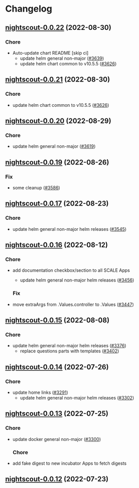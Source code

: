 # Changelog



## [nightscout-0.0.22](https://github.com/truecharts/charts/compare/nightscout-0.0.20...nightscout-0.0.22) (2022-08-30)

### Chore

- Auto-update chart README [skip ci]
  - update helm general non-major ([#3639](https://github.com/truecharts/charts/issues/3639))
  - update helm chart common to v10.5.5 ([#3626](https://github.com/truecharts/charts/issues/3626))




## [nightscout-0.0.21](https://github.com/truecharts/charts/compare/nightscout-0.0.20...nightscout-0.0.21) (2022-08-30)

### Chore

- update helm chart common to v10.5.5 ([#3626](https://github.com/truecharts/charts/issues/3626))




## [nightscout-0.0.20](https://github.com/truecharts/charts/compare/nightscout-0.0.19...nightscout-0.0.20) (2022-08-29)

### Chore

- update helm general non-major ([#3619](https://github.com/truecharts/charts/issues/3619))




## [nightscout-0.0.19](https://github.com/truecharts/charts/compare/nightscout-0.0.17...nightscout-0.0.19) (2022-08-26)

### Fix

- some cleanup ([#3586](https://github.com/truecharts/charts/issues/3586))




## [nightscout-0.0.17](https://github.com/truecharts/charts/compare/nightscout-0.0.16...nightscout-0.0.17) (2022-08-23)

### Chore

- update helm general non-major helm releases ([#3545](https://github.com/truecharts/charts/issues/3545))




## [nightscout-0.0.16](https://github.com/truecharts/charts/compare/nightscout-0.0.15...nightscout-0.0.16) (2022-08-12)

### Chore

- add documentation checkbox/section to all SCALE Apps
  - update helm general non-major helm releases ([#3456](https://github.com/truecharts/charts/issues/3456))

  ### Fix

- move extraArgs from .Values.controller to .Values ([#3447](https://github.com/truecharts/charts/issues/3447))




## [nightscout-0.0.15](https://github.com/truecharts/charts/compare/nightscout-0.0.14...nightscout-0.0.15) (2022-08-08)

### Chore

- update helm general non-major helm releases ([#3376](https://github.com/truecharts/charts/issues/3376))
  - replace questions parts with templates ([#3402](https://github.com/truecharts/charts/issues/3402))




## [nightscout-0.0.14](https://github.com/truecharts/apps/compare/nightscout-0.0.13...nightscout-0.0.14) (2022-07-26)

### Chore

- update home links ([#3291](https://github.com/truecharts/apps/issues/3291))
  - update helm general non-major helm releases ([#3302](https://github.com/truecharts/apps/issues/3302))




## [nightscout-0.0.13](https://github.com/truecharts/apps/compare/nightscout-0.0.12...nightscout-0.0.13) (2022-07-25)

### Chore

- update docker general non-major ([#3300](https://github.com/truecharts/apps/issues/3300))

  ### Chore

- add fake digest to new incubator Apps to fetch digests




## [nightscout-0.0.12](https://github.com/truecharts/apps/compare/nightscout-0.0.11...nightscout-0.0.12) (2022-07-23)
